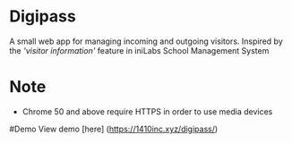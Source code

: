 # Digipass
A small web app for managing incoming and outgoing visitors. Inspired by the _'visitor information'_ feature in iniLabs School Management System

# Note
- Chrome 50 and above require HTTPS in order to use media devices

#Demo
View demo [here] (https://1410inc.xyz/digipass/)
